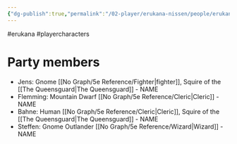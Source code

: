 ```yaml
---
{"dg-publish":true,"permalink":"/02-player/erukana-nissen/people/erukana-party-characters/"}
---
```


#erukana #playercharacters 

# Party members

- Jens: Gnome [[No Graph/5e Reference/Fighter\|fighter]], Squire  of the [[The Queensguard\|The Queensguard]]  - NAME
- Flemming: Mountain Dwarf [[No Graph/5e Reference/Cleric\|Cleric]] - NAME
- Bahne: Human [[No Graph/5e Reference/Cleric\|Cleric]], Squire of the [[The Queensguard\|The Queensguard]] - NAME
- Steffen: Gnome Outlander [[No Graph/5e Reference/Wizard\|Wizard]]  - NAME
